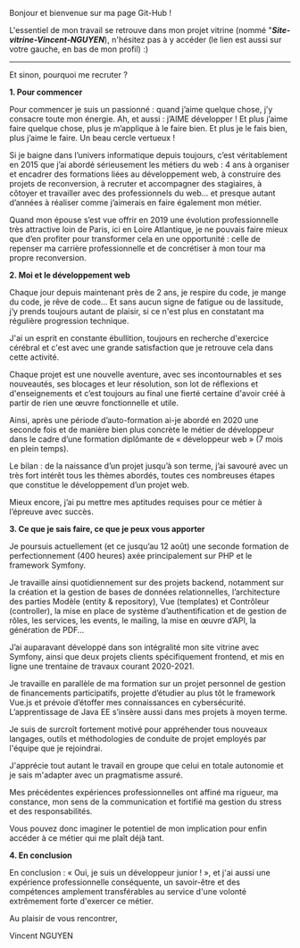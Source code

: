 Bonjour et bienvenue sur ma page Git-Hub !

L'essentiel de mon travail se retrouve dans mon projet vitrine (nommé "***Site-vitrine-Vincent-NGUYEN***), n'hésitez pas à y accéder (le lien est aussi sur votre gauche, en bas de mon profil) :)

***

Et sinon, pourquoi me recruter ?

**1.	Pour commencer**

Pour commencer je suis un passionné : quand j’aime quelque chose, j’y consacre toute mon énergie. Ah, et aussi : j’AIME développer ! 
Et plus j’aime faire quelque chose, plus je m’applique à le faire bien. Et plus je le fais bien, plus j’aime le faire.  Un beau cercle vertueux !

Si je baigne dans l’univers informatique depuis toujours, c’est véritablement en 2015 que j’ai abordé sérieusement les métiers du web : 4 ans à organiser et encadrer des formations liées au développement web, à construire des projets de reconversion, à recruter et accompagner des stagiaires, à côtoyer et travailler avec des professionnels du web… et presque autant d’années à réaliser comme j’aimerais en faire également mon métier.

Quand mon épouse s’est vue offrir en 2019 une évolution professionnelle très attractive loin de Paris, ici en Loire Atlantique, je ne pouvais faire mieux que d’en profiter pour transformer cela en une opportunité : celle de repenser ma carrière professionnelle et de concrétiser à mon tour ma propre reconversion.

**2.	Moi et le développement web**

Chaque jour depuis maintenant près de 2 ans, je respire du code, je mange du code, je rêve de code... Et sans aucun signe de fatigue ou de lassitude, j‘y prends toujours autant de plaisir, si ce n'est plus en constatant ma régulière progression technique.

J'ai un esprit en constante ébullition, toujours en recherche d'exercice cérébral et c'est avec une grande satisfaction que je retrouve cela dans cette activité. 

Chaque projet est une nouvelle aventure, avec ses incontournables et ses nouveautés, ses blocages et leur résolution, son lot de réflexions et d'enseignements et c’est toujours au final une fierté certaine d'avoir créé à partir de rien une œuvre fonctionnelle et utile.

Ainsi, après une période d’auto-formation ai-je abordé en 2020 une seconde fois et de manière bien plus concrète le métier de développeur dans le cadre d’une formation diplômante de « développeur web » (7 mois en plein temps).

Le bilan : de la naissance d’un projet jusqu’à son terme, j’ai savouré avec un très fort intérêt tous les thèmes abordés, toutes ces nombreuses étapes que constitue le développement d’un projet web.

Mieux encore, j’ai pu mettre mes aptitudes requises pour ce métier à l’épreuve avec succès.

**3.	Ce que je sais faire, ce que je peux vous apporter**

Je poursuis actuellement (et ce jusqu’au 12 août) une seconde formation de perfectionnement (400 heures) axée principalement sur PHP et le framework Symfony. 

Je travaille ainsi quotidiennement sur des projets backend, notamment sur la création et la gestion de bases de données relationnelles, l’architecture des parties Modèle (entity & repository), Vue (templates) et Contrôleur (controller), la mise en place de système d’authentification et de gestion de rôles, les services, les events, le mailing, la mise en œuvre d’API, la génération de PDF…

J’ai auparavant développé dans son intégralité mon site vitrine avec Symfony, ainsi que deux projets clients spécifiquement frontend, et mis en ligne une trentaine de travaux courant 2020-2021.

Je travaille en parallèle de ma formation sur un projet personnel de gestion de financements participatifs, projette d’étudier au plus tôt le framework Vue.js et prévoie d’étoffer mes connaissances en cybersécurité. L’apprentissage de Java EE s’insère aussi dans mes projets à moyen terme. 

Je suis de surcroît fortement motivé pour appréhender tous nouveaux langages, outils et méthodologies de conduite de projet employés par l'équipe que je rejoindrai.

J'apprécie tout autant le travail en groupe que celui en totale autonomie et je sais m'adapter avec un pragmatisme assuré.

Mes précédentes expériences professionnelles ont affiné ma rigueur, ma constance, mon sens de la communication et fortifié ma gestion du stress et des responsabilités. 

Vous pouvez donc imaginer le potentiel de mon implication pour enfin accéder à ce métier qui me plaît déjà tant.

**4.	En conclusion**

En conclusion : « Oui, je suis un développeur junior ! », et j'ai aussi une expérience professionnelle conséquente, un savoir-être et des compétences amplement transférables au service d'une volonté extrêmement forte d'exercer ce métier.

Au plaisir de vous rencontrer,

Vincent NGUYEN


